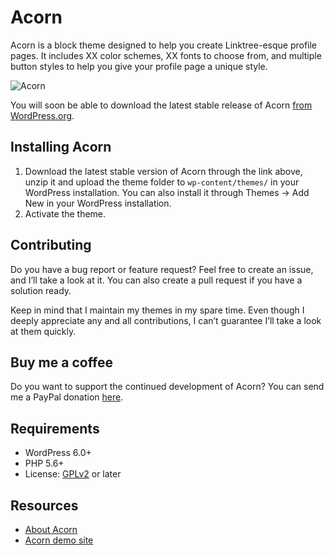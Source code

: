 # Acorn

Acorn is a block theme designed to help you create Linktree-esque profile pages. It includes XX color schemes, XX fonts to choose from, and multiple button styles to help you give your profile page a unique style.

![Acorn](https://github.com/andersnoren/acorn/blob/main/screenshot.png)

You will soon be able to download the latest stable release of Acorn [from WordPress.org](https://wordpress.org/themes/acorn/).

## Installing Acorn
1. Download the latest stable version of Acorn through the link above, unzip it and upload the theme folder to `wp-content/themes/` in your WordPress installation. You can also install it through Themes → Add New in your WordPress installation.
2. Activate the theme.

## Contributing
Do you have a bug report or feature request? Feel free to create an issue, and I’ll take a look at it. You can also create a pull request if you have a solution ready. 

Keep in mind that I maintain my themes in my spare time. Even though I deeply appreciate any and all contributions, I can’t guarantee I’ll take a look at them quickly.

## Buy me a coffee
Do you want to support the continued development of Acorn? You can send me a PayPal donation [here](https://www.paypal.com/cgi-bin/webscr?cmd=_donations&business=anders%40andersnoren%2ese&lc=US&item_name=Free%20WordPress%20Themes%20from%20Anders%20Noren&currency_code=USD&bn=PP%2dDonationsBF%3abtn_donateCC_LG%2egif%3aNonHosted).

## Requirements
- WordPress 6.0+
- PHP 5.6+
- License: [GPLv2](https://www.gnu.org/licenses/gpl-2.0.html) or later

## Resources
- [About Acorn](https://andersnoren.se/teman/acorn-wordpress-theme/)
- [Acorn demo site](https://wp-themes.com/acorn/)
